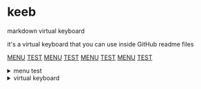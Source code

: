 # keeb
markdown virtual keyboard

it's a virtual keyboard that you can use inside GitHub readme files


[MENU](https://github.com/handyc/) [TEST](https://www.wikipedia.org/) [MENU](https://github.com/handyc/hanb) [TEST](https://github.com/handyc/Rth) [MENU](https://github.com/handyc/klurp) [TEST](https://github.com/handyc/likhr) [MENU](https://github.com/handyc/hanb) [TEST](https://github.com/handyc/hanb) 

</pre>
  
<details><summary>menu test</summary>
<sub><sup><sub><sup><sub><sup><sub><sup><sub><sup><sub><sup><sub><sup><sub><sup>
<pre>
╭────╮╭────╮╭────╮╭────╮╭────╮╭────╮╭────╮╭────╮╭────╮╭────╮╭────╮╭────╮╭────╮╭────╮╭────╮╭────╮╭────╮╭────╮
│<a href="https://stackoverflow.com/">test</a>││<a href="https://stackoverflow.com/">test</a>││<a href="https://stackoverflow.com/">test</a>││<a href="https://stackoverflow.com/">test</a>││<a href="https://stackoverflow.com/">test</a>││<a href="https://stackoverflow.com/">test</a>││<a href="https://stackoverflow.com/">test</a>││<a href="https://stackoverflow.com/">test</a>││<a href="https://stackoverflow.com/">test</a>││<a href="https://stackoverflow.com/">test</a>││<a href="https://stackoverflow.com/">test</a>││<a href="https://stackoverflow.com/">test</a>││<a href="https://stackoverflow.com/">test</a>││<a href="https://stackoverflow.com/">test</a>││<a href="https://stackoverflow.com/">test</a>││<a href="https://stackoverflow.com/">test</a>││<a href="https://stackoverflow.com/">test</a>││<a href="https://stackoverflow.com/">test</a>│  
╰────╯╰────╯╰────╯╰────╯╰────╯╰────╯╰────╯╰────╯╰────╯╰────╯╰────╯╰────╯╰────╯╰────╯╰────╯╰────╯╰────╯╰────╯
╭────╮╭────╮╭────╮╭────╮╭────╮╭────╮╭────╮╭────╮╭────╮╭────╮╭────╮╭────╮╭────╮╭────╮╭────╮╭────╮╭────╮╭────╮
│<a href="https://stackoverflow.com/">test</a>││<a href="https://stackoverflow.com/">test</a>││<a href="https://stackoverflow.com/">test</a>││<a href="https://stackoverflow.com/">test</a>││<a href="https://stackoverflow.com/">test</a>││<a href="https://stackoverflow.com/">test</a>││<a href="https://stackoverflow.com/">test</a>││<a href="https://stackoverflow.com/">test</a>││<a href="https://stackoverflow.com/">test</a>││<a href="https://stackoverflow.com/">test</a>││<a href="https://stackoverflow.com/">test</a>││<a href="https://stackoverflow.com/">test</a>││<a href="https://stackoverflow.com/">test</a>││<a href="https://stackoverflow.com/">test</a>││<a href="https://stackoverflow.com/">test</a>││<a href="https://stackoverflow.com/">test</a>││<a href="https://stackoverflow.com/">test</a>││<a href="https://stackoverflow.com/">test</a>│  
╰────╯╰────╯╰────╯╰────╯╰────╯╰────╯╰────╯╰────╯╰────╯╰────╯╰────╯╰────╯╰────╯╰────╯╰────╯╰────╯╰────╯╰────╯
╭────╮╭────╮╭────╮╭────╮╭────╮╭────╮╭────╮╭────╮╭────╮╭────╮╭────╮╭────╮╭────╮╭────╮╭────╮╭────╮╭────╮╭────╮
│<a href="https://stackoverflow.com/">test</a>││<a href="https://stackoverflow.com/">test</a>││<a href="https://stackoverflow.com/">test</a>││<a href="https://stackoverflow.com/">test</a>││<a href="https://stackoverflow.com/">test</a>││<a href="https://stackoverflow.com/">test</a>││<a href="https://stackoverflow.com/">test</a>││<a href="https://stackoverflow.com/">test</a>││<a href="https://stackoverflow.com/">test</a>││<a href="https://stackoverflow.com/">test</a>││<a href="https://stackoverflow.com/">test</a>││<a href="https://stackoverflow.com/">test</a>││<a href="https://stackoverflow.com/">test</a>││<a href="https://stackoverflow.com/">test</a>││<a href="https://stackoverflow.com/">test</a>││<a href="https://stackoverflow.com/">test</a>││<a href="https://stackoverflow.com/">test</a>││<a href="https://stackoverflow.com/">test</a>│  
╰────╯╰────╯╰────╯╰────╯╰────╯╰────╯╰────╯╰────╯╰────╯╰────╯╰────╯╰────╯╰────╯╰────╯╰────╯╰────╯╰────╯╰────╯
╭────╮╭────╮╭────╮╭────╮╭────╮╭────╮╭────╮╭────╮╭────╮╭────╮╭────╮╭────╮╭────╮╭────╮╭────╮╭────╮╭────╮╭────╮
│<a href="https://stackoverflow.com/">test</a>││<a href="https://stackoverflow.com/">test</a>││<a href="https://stackoverflow.com/">test</a>││<a href="https://stackoverflow.com/">test</a>││<a href="https://stackoverflow.com/">test</a>││<a href="https://stackoverflow.com/">test</a>││<a href="https://stackoverflow.com/">test</a>││<a href="https://stackoverflow.com/">test</a>││<a href="https://stackoverflow.com/">test</a>││<a href="https://stackoverflow.com/">test</a>││<a href="https://stackoverflow.com/">test</a>││<a href="https://stackoverflow.com/">test</a>││<a href="https://stackoverflow.com/">test</a>││<a href="https://stackoverflow.com/">test</a>││<a href="https://stackoverflow.com/">test</a>││<a href="https://stackoverflow.com/">test</a>││<a href="https://stackoverflow.com/">test</a>││<a href="https://stackoverflow.com/">test</a>│  
╰────╯╰────╯╰────╯╰────╯╰────╯╰────╯╰────╯╰────╯╰────╯╰────╯╰────╯╰────╯╰────╯╰────╯╰────╯╰────╯╰────╯╰────╯
╭────╮╭────╮╭────╮╭────╮╭────╮╭────╮╭────╮╭────╮╭────╮╭────╮╭────╮╭────╮╭────╮╭────╮╭────╮╭────╮╭────╮╭────╮
│<a href="https://stackoverflow.com/">test</a>││<a href="https://stackoverflow.com/">test</a>││<a href="https://stackoverflow.com/">test</a>││<a href="https://stackoverflow.com/">test</a>││<a href="https://stackoverflow.com/">test</a>││<a href="https://stackoverflow.com/">test</a>││<a href="https://stackoverflow.com/">test</a>││<a href="https://stackoverflow.com/">test</a>││<a href="https://stackoverflow.com/">test</a>││<a href="https://stackoverflow.com/">test</a>││<a href="https://stackoverflow.com/">test</a>││<a href="https://stackoverflow.com/">test</a>││<a href="https://stackoverflow.com/">test</a>││<a href="https://stackoverflow.com/">test</a>││<a href="https://stackoverflow.com/">test</a>││<a href="https://stackoverflow.com/">test</a>││<a href="https://stackoverflow.com/">test</a>││<a href="https://stackoverflow.com/">test</a>│  
╰────╯╰────╯╰────╯╰────╯╰────╯╰────╯╰────╯╰────╯╰────╯╰────╯╰────╯╰────╯╰────╯╰────╯╰────╯╰────╯╰────╯╰────╯
╭────╮╭────╮╭────╮╭────╮╭────╮╭────╮╭────╮╭────╮╭────╮╭────╮╭────╮╭────╮╭────╮╭────╮╭────╮╭────╮╭────╮╭────╮
│<a href="https://stackoverflow.com/">test</a>││<a href="https://stackoverflow.com/">test</a>││<a href="https://stackoverflow.com/">test</a>││<a href="https://stackoverflow.com/">test</a>││<a href="https://stackoverflow.com/">test</a>││<a href="https://stackoverflow.com/">test</a>││<a href="https://stackoverflow.com/">test</a>││<a href="https://stackoverflow.com/">test</a>││<a href="https://stackoverflow.com/">test</a>││<a href="https://stackoverflow.com/">test</a>││<a href="https://stackoverflow.com/">test</a>││<a href="https://stackoverflow.com/">test</a>││<a href="https://stackoverflow.com/">test</a>││<a href="https://stackoverflow.com/">test</a>││<a href="https://stackoverflow.com/">test</a>││<a href="https://stackoverflow.com/">test</a>││<a href="https://stackoverflow.com/">test</a>││<a href="https://stackoverflow.com/">test</a>│  
╰────╯╰────╯╰────╯╰────╯╰────╯╰────╯╰────╯╰────╯╰────╯╰────╯╰────╯╰────╯╰────╯╰────╯╰────╯╰────╯╰────╯╰────╯
</pre>
</sup></sub></sup></sub></sup></sub></sup></sub></sup></sub></sup></sub></sup></sub></sup></sub>
</details>

<details><summary>virtual keyboard</summary>
<pre>
╭────╮╭────╮╭────╮╭────╮╭────╮╭────╮╭────╮╭────╮╭────╮╭────╮╭────╮╭────╮╭────╮╭────╮╭────╮╭────╮╭────╮╭────╮
│<a href="https://stackoverflow.com/">test</a>││<a href="https://stackoverflow.com/">test</a>││<a href="https://stackoverflow.com/">test</a>││<a href="https://stackoverflow.com/">test</a>││<a href="https://stackoverflow.com/">test</a>││<a href="https://stackoverflow.com/">test</a>││<a href="https://stackoverflow.com/">test</a>││<a href="https://stackoverflow.com/">test</a>││<a href="https://stackoverflow.com/">test</a>││<a href="https://stackoverflow.com/">test</a>││<a href="https://stackoverflow.com/">test</a>││<a href="https://stackoverflow.com/">test</a>││<a href="https://stackoverflow.com/">test</a>││<a href="https://stackoverflow.com/">test</a>││<a href="https://stackoverflow.com/">test</a>││<a href="https://stackoverflow.com/">test</a>││<a href="https://stackoverflow.com/">test</a>││<a href="https://stackoverflow.com/">test</a>│  
╰────╯╰────╯╰────╯╰────╯╰────╯╰────╯╰────╯╰────╯╰────╯╰────╯╰────╯╰────╯╰────╯╰────╯╰────╯╰────╯╰────╯╰────╯
╭────╮╭────╮╭────╮╭────╮╭────╮╭────╮╭────╮╭────╮╭────╮╭────╮╭────╮╭────╮╭────╮╭────╮╭────╮╭────╮╭────╮╭────╮
│<a href="https://stackoverflow.com/">test</a>││<a href="https://stackoverflow.com/">test</a>││<a href="https://stackoverflow.com/">test</a>││<a href="https://stackoverflow.com/">test</a>││<a href="https://stackoverflow.com/">test</a>││<a href="https://stackoverflow.com/">test</a>││<a href="https://stackoverflow.com/">test</a>││<a href="https://stackoverflow.com/">test</a>││<a href="https://stackoverflow.com/">test</a>││<a href="https://stackoverflow.com/">test</a>││<a href="https://stackoverflow.com/">test</a>││<a href="https://stackoverflow.com/">test</a>││<a href="https://stackoverflow.com/">test</a>││<a href="https://stackoverflow.com/">test</a>││<a href="https://stackoverflow.com/">test</a>││<a href="https://stackoverflow.com/">test</a>││<a href="https://stackoverflow.com/">test</a>││<a href="https://stackoverflow.com/">test</a>│  
╰────╯╰────╯╰────╯╰────╯╰────╯╰────╯╰────╯╰────╯╰────╯╰────╯╰────╯╰────╯╰────╯╰────╯╰────╯╰────╯╰────╯╰────╯
╭────╮╭────╮╭────╮╭────╮╭────╮╭────╮╭────╮╭────╮╭────╮╭────╮╭────╮╭────╮╭────╮╭────╮╭────╮╭────╮╭────╮╭────╮
│<a href="https://stackoverflow.com/">test</a>││<a href="https://stackoverflow.com/">test</a>││<a href="https://stackoverflow.com/">test</a>││<a href="https://stackoverflow.com/">test</a>││<a href="https://stackoverflow.com/">test</a>││<a href="https://stackoverflow.com/">test</a>││<a href="https://stackoverflow.com/">test</a>││<a href="https://stackoverflow.com/">test</a>││<a href="https://stackoverflow.com/">test</a>││<a href="https://stackoverflow.com/">test</a>││<a href="https://stackoverflow.com/">test</a>││<a href="https://stackoverflow.com/">test</a>││<a href="https://stackoverflow.com/">test</a>││<a href="https://stackoverflow.com/">test</a>││<a href="https://stackoverflow.com/">test</a>││<a href="https://stackoverflow.com/">test</a>││<a href="https://stackoverflow.com/">test</a>││<a href="https://stackoverflow.com/">test</a>│  
╰────╯╰────╯╰────╯╰────╯╰────╯╰────╯╰────╯╰────╯╰────╯╰────╯╰────╯╰────╯╰────╯╰────╯╰────╯╰────╯╰────╯╰────╯
╭────╮╭────╮╭────╮╭────╮╭────╮╭────╮╭────╮╭────╮╭────╮╭────╮╭────╮╭────╮╭────╮╭────╮╭────╮╭────╮╭────╮╭────╮
│<a href="https://stackoverflow.com/">test</a>││<a href="https://stackoverflow.com/">test</a>││<a href="https://stackoverflow.com/">test</a>││<a href="https://stackoverflow.com/">test</a>││<a href="https://stackoverflow.com/">test</a>││<a href="https://stackoverflow.com/">test</a>││<a href="https://stackoverflow.com/">test</a>││<a href="https://stackoverflow.com/">test</a>││<a href="https://stackoverflow.com/">test</a>││<a href="https://stackoverflow.com/">test</a>││<a href="https://stackoverflow.com/">test</a>││<a href="https://stackoverflow.com/">test</a>││<a href="https://stackoverflow.com/">test</a>││<a href="https://stackoverflow.com/">test</a>││<a href="https://stackoverflow.com/">test</a>││<a href="https://stackoverflow.com/">test</a>││<a href="https://stackoverflow.com/">test</a>││<a href="https://stackoverflow.com/">test</a>│  
╰────╯╰────╯╰────╯╰────╯╰────╯╰────╯╰────╯╰────╯╰────╯╰────╯╰────╯╰────╯╰────╯╰────╯╰────╯╰────╯╰────╯╰────╯
╭────╮╭────╮╭────╮╭────╮╭────╮╭────╮╭────╮╭────╮╭────╮╭────╮╭────╮╭────╮╭────╮╭────╮╭────╮╭────╮╭────╮╭────╮
│<a href="https://stackoverflow.com/">test</a>││<a href="https://stackoverflow.com/">test</a>││<a href="https://stackoverflow.com/">test</a>││<a href="https://stackoverflow.com/">test</a>││<a href="https://stackoverflow.com/">test</a>││<a href="https://stackoverflow.com/">test</a>││<a href="https://stackoverflow.com/">test</a>││<a href="https://stackoverflow.com/">test</a>││<a href="https://stackoverflow.com/">test</a>││<a href="https://stackoverflow.com/">test</a>││<a href="https://stackoverflow.com/">test</a>││<a href="https://stackoverflow.com/">test</a>││<a href="https://stackoverflow.com/">test</a>││<a href="https://stackoverflow.com/">test</a>││<a href="https://stackoverflow.com/">test</a>││<a href="https://stackoverflow.com/">test</a>││<a href="https://stackoverflow.com/">test</a>││<a href="https://stackoverflow.com/">test</a>│  
╰────╯╰────╯╰────╯╰────╯╰────╯╰────╯╰────╯╰────╯╰────╯╰────╯╰────╯╰────╯╰────╯╰────╯╰────╯╰────╯╰────╯╰────╯
╭────╮╭────╮╭────╮╭────╮╭────╮╭────╮╭────╮╭────╮╭────╮╭────╮╭────╮╭────╮╭────╮╭────╮╭────╮╭────╮╭────╮╭────╮
│<a href="https://stackoverflow.com/">test</a>││<a href="https://stackoverflow.com/">test</a>││<a href="https://stackoverflow.com/">test</a>││<a href="https://stackoverflow.com/">test</a>││<a href="https://stackoverflow.com/">test</a>││<a href="https://stackoverflow.com/">test</a>││<a href="https://stackoverflow.com/">test</a>││<a href="https://stackoverflow.com/">test</a>││<a href="https://stackoverflow.com/">test</a>││<a href="https://stackoverflow.com/">test</a>││<a href="https://stackoverflow.com/">test</a>││<a href="https://stackoverflow.com/">test</a>││<a href="https://stackoverflow.com/">test</a>││<a href="https://stackoverflow.com/">test</a>││<a href="https://stackoverflow.com/">test</a>││<a href="https://stackoverflow.com/">test</a>││<a href="https://stackoverflow.com/">test</a>││<a href="https://stackoverflow.com/">test</a>│  
╰────╯╰────╯╰────╯╰────╯╰────╯╰────╯╰────╯╰────╯╰────╯╰────╯╰────╯╰────╯╰────╯╰────╯╰────╯╰────╯╰────╯╰────╯
╭──────────────────────────────────────────────────────────────────────────────╮
│ <a href="https://stackoverflow.com/">test</a>                                                                         │  
╰──────────────────────────────────────────────────────────────────────────────╯
</pre>
</details>

